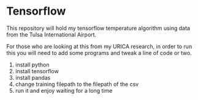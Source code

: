 # Tensorflow
This repository will hold my tensorflow temperature algorithm using data from the Tulsa International Airport.

For those who are looking at this from my URICA research, in order to run this you will need to add some programs and tweak a line of code or two.
1. install python
2. install tensorflow
3. install pandas
4. change training filepath to the filepath of the csv
5. run it and enjoy waiting for a long time

   
